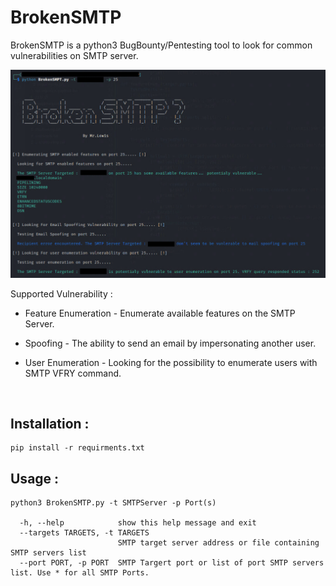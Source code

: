 # BrokenSMTP
BrokenSMTP is a python3 BugBounty/Pentesting tool to look for common vulnerabilities on SMTP server.

![image](broken_smtp.PNG)

Supported Vulnerability : 
* Feature Enumeration - Enumerate available features on the SMTP Server.

* Spoofing - The ability to send an email by impersonating another user.
* User Enumeration - Looking for the possibility to enumerate users with SMTP VFRY command.
</br>

## Installation : 

```
pip install -r requirments.txt
```

## Usage : 


```
python3 BrokenSMTP.py -t SMTPServer -p Port(s)

  -h, --help            show this help message and exit
  --targets TARGETS, -t TARGETS
                        SMTP target server address or file containing SMTP servers list
  --port PORT, -p PORT  SMTP Targert port or list of port SMTP servers list. Use * for all SMTP Ports.

```